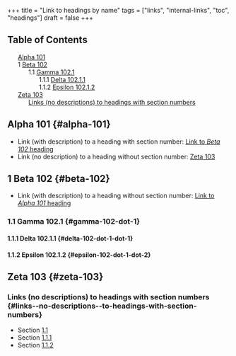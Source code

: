 +++
title = "Link to headings by name"
tags = ["links", "internal-links", "toc", "headings"]
draft = false
+++

<style>
  .ox-hugo-toc ul {
    list-style: none;
  }
</style>
<div class="ox-hugo-toc toc">
<div></div>

## Table of Contents

- [Alpha 101](#alpha-101)
- <span class="section-num">1</span> [Beta 102](#beta-102)
    - <span class="section-num">1.1</span> [Gamma 102.1](#gamma-102-dot-1)
        - <span class="section-num">1.1.1</span> [Delta 102.1.1](#delta-102-dot-1-dot-1)
        - <span class="section-num">1.1.2</span> [Epsilon 102.1.2](#epsilon-102-dot-1-dot-2)
- [Zeta 103](#zeta-103)
    - [Links (no descriptions) to headings with section numbers](#links--no-descriptions--to-headings-with-section-numbers)
</div>


## Alpha 101 {#alpha-101}

-   Link (with description) to a heading with section number: [Link to
    _Beta 102_ heading](#beta-102)
-   Link (no description) to a heading without section number: [Zeta 103](#zeta-103)


## <span class="section-num">1</span> Beta 102 {#beta-102}

-   Link (with description) to a heading without section number: [Link to
    _Alpha 101_ heading](#alpha-101)


### <span class="section-num">1.1</span> Gamma 102.1 {#gamma-102-dot-1}


#### <span class="section-num">1.1.1</span> Delta 102.1.1 {#delta-102-dot-1-dot-1}


#### <span class="section-num">1.1.2</span> Epsilon 102.1.2 {#epsilon-102-dot-1-dot-2}


## Zeta 103 {#zeta-103}


### Links (no descriptions) to headings with section numbers {#links--no-descriptions--to-headings-with-section-numbers}

-   Section [1.1](#gamma-102-dot-1)
-   Section [1.1.1](#delta-102-dot-1-dot-1)
-   Section [1.1.2](#epsilon-102-dot-1-dot-2)

